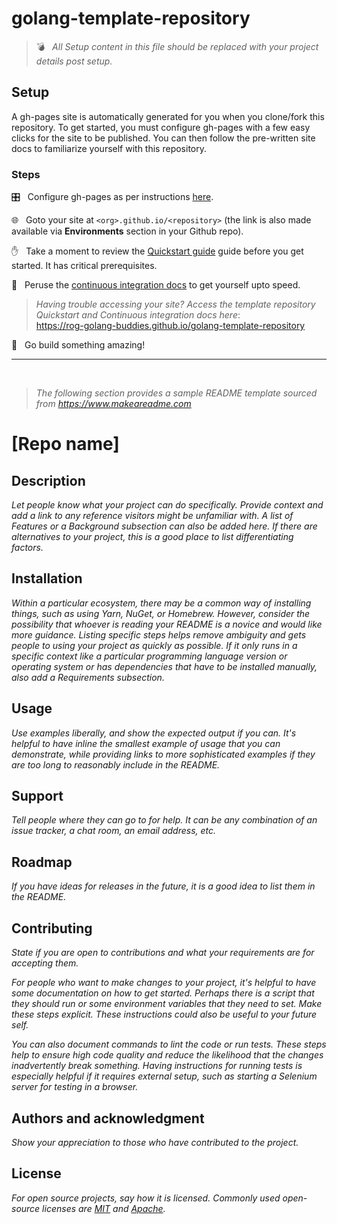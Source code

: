 # golang-template-repository

> 💣 &nbsp; _All Setup content in this file should be replaced with your project details post setup._

## Setup

A gh-pages site is automatically generated for you when you clone/fork this repository. To get started, you must configure gh-pages with a few easy clicks for the site to be published. You can then follow the pre-written site docs to familiarize yourself with this repository.

### Steps

🎛️  &nbsp; Configure gh-pages as per instructions [here](docs/continuous-integration/mkdocs-material/#ci-setup).

🌐 &nbsp; Goto your site at `<org>.github.io/<repository>` (the link is also made available via **Environments** section in your Github repo).

✋ &nbsp; Take a moment to review the [Quickstart guide](docs/quickstart.md) guide before you get started. It has critical prerequisites.

🧐 &nbsp; Peruse the [continuous integration docs](docs/continuous-integratino) to get yourself upto speed.

> _Having trouble accessing your site? Access the template repository Quickstart and Continuous integration docs here_: <br>
  https://rog-golang-buddies.github.io/golang-template-repository

🚀 &nbsp; Go build something amazing!

---
<br>

> _The following section provides a sample README template sourced from https://www.makeareadme.com_

# [Repo name]

## Description

_Let people know what your project can do specifically. Provide context and add a link to any reference visitors might be unfamiliar with. A list of Features or a Background subsection can also be added here. If there are alternatives to your project, this is a good place to list differentiating factors._


## Installation

_Within a particular ecosystem, there may be a common way of installing things, such as using Yarn, NuGet, or Homebrew. However, consider the possibility that whoever is reading your README is a novice and would like more guidance. Listing specific steps helps remove ambiguity and gets people to using your project as quickly as possible. If it only runs in a specific context like a particular programming language version or operating system or has dependencies that have to be installed manually, also add a Requirements subsection._

## Usage

_Use examples liberally, and show the expected output if you can. It's helpful to have inline the smallest example of usage that you can demonstrate, while providing links to more sophisticated examples if they are too long to reasonably include in the README._

## Support

_Tell people where they can go to for help. It can be any combination of an issue tracker, a chat room, an email address, etc._

## Roadmap

_If you have ideas for releases in the future, it is a good idea to list them in the README._

## Contributing

_State if you are open to contributions and what your requirements are for accepting them._

_For people who want to make changes to your project, it's helpful to have some documentation on how to get started. Perhaps there is a script that they should run or some environment variables that they need to set. Make these steps explicit. These instructions could also be useful to your future self._

_You can also document commands to lint the code or run tests. These steps help to ensure high code quality and reduce the likelihood that the changes inadvertently break something. Having instructions for running tests is especially helpful if it requires external setup, such as starting a Selenium server for testing in a browser._

## Authors and acknowledgment

_Show your appreciation to those who have contributed to the project._

## License

_For open source projects, say how it is licensed._
_Commonly used open-source licenses are [MIT](https://opensource.org/licenses/MIT) and [Apache](https://www.apache.org/licenses/LICENSE-2.0)._
